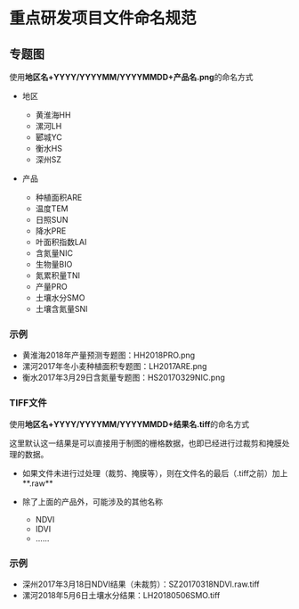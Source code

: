 # 重点研发项目文件命名规范

## 专题图

使用**地区名+YYYY/YYYYMM/YYYYMMDD+产品名.png**的命名方式

- 地区
  - 黄淮海HH
  - 漯河LH
  - 郾城YC
  - 衡水HS
  - 深州SZ

- 产品
  - 种植面积ARE
  - 温度TEM
  - 日照SUN
  - 降水PRE
  - 叶面积指数LAI
  - 含氮量NIC
  - 生物量BIO
  - 氮累积量TNI
  - 产量PRO
  - 土壤水分SMO
  - 土壤含氮量SNI

### 示例

- 黄淮海2018年产量预测专题图：HH2018PRO.png
- 漯河2017年冬小麦种植面积专题图：LH2017ARE.png
- 衡水2017年3月29日含氮量专题图：HS20170329NIC.png

### TIFF文件

使用**地区名+YYYY/YYYYMM/YYYYMMDD+结果名.tiff**的命名方式

这里默认这一结果是可以直接用于制图的栅格数据，也即已经进行过裁剪和掩膜处理的数据。

- 如果文件未进行过处理（裁剪、掩膜等），则在文件名的最后（.tiff之前）加上**.raw**

- 除了上面的产品外，可能涉及的其他名称
  - NDVI
  - IDVI
  - ……

### 示例

- 深州2017年3月18日NDVI结果（未裁剪）：SZ20170318NDVI.raw.tiff
- 漯河2018年5月6日土壤水分结果：LH20180506SMO.tiff